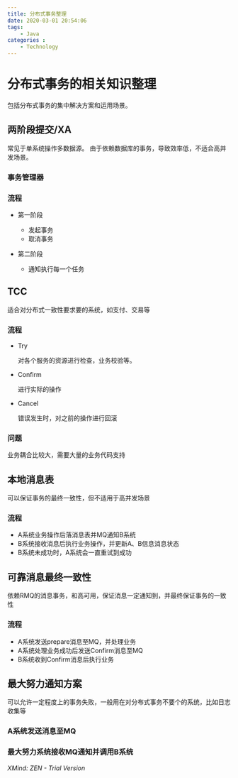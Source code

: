 ```yaml
---
title: 分布式事务整理
date: 2020-03-01 20:54:06
tags: 
    - Java
categories :
    - Technology
---
```


# 分布式事务的相关知识整理
包括分布式事务的集中解决方案和运用场景。

## 两阶段提交/XA

常见于单系统操作多数据源。
由于依赖数据库的事务，导致效率低，不适合高并发场景。
<!-- more -->
### 事务管理器

### 流程

- 第一阶段

	- 发起事务
	- 取消事务

- 第二阶段

	- 通知执行每一个任务

## TCC

适合对分布式一致性要求要的系统，如支付、交易等

### 流程

- Try

  对各个服务的资源进行检查，业务校验等。

- Confirm

  进行实际的操作

- Cancel

  错误发生时，对之前的操作进行回滚

### 问题

业务耦合比较大，需要大量的业务代码支持

## 本地消息表

可以保证事务的最终一致性，但不适用于高并发场景

### 流程

- A系统业务操作后落消息表并MQ通知B系统
- B系统接收消息后执行业务操作，并更新A、B信息消息状态
- B系统未成功时，A系统会一直重试到成功

## 可靠消息最终一致性

依赖RMQ的消息事务，和高可用，保证消息一定通知到，并最终保证事务的一致性

### 流程

- A系统发送prepare消息至MQ，并处理业务
- A系统处理业务成功后发送Confirm消息至MQ
- B系统收到Confirm消息后执行业务

## 最大努力通知方案

可以允许一定程度上的事务失败，一般用在对分布式事务不要个的系统，比如日志收集等

### A系统发送消息至MQ

### 最大努力系统接收MQ通知并调用B系统

*XMind: ZEN - Trial Version*